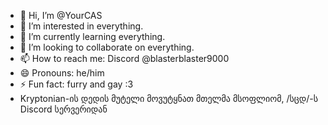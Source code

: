 - 👋 Hi, I’m @YourCAS
- 👀 I’m interested in everything.
- 🌱 I’m currently learning everything.
- 💞️ I’m looking to collaborate on everything.
- 📫 How to reach me: Discord @blasterblaster9000
- 😄 Pronouns: he/him
- ⚡ Fun fact: furry and gay :3
- Kryptonian-ის დედის მუტელი მოვუტყნათ მთელმა მსოფლიომ, /სცდ/-ს Discord სერვერიდან
